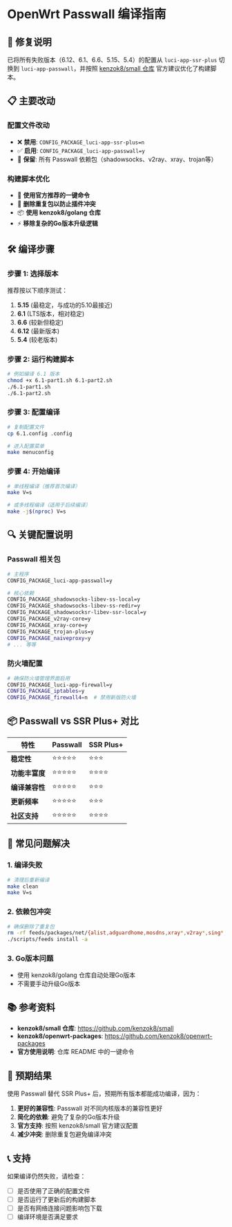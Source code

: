 # OpenWrt Passwall 编译指南

## 🎯 **修复说明**

已将所有失败版本（6.12、6.1、6.6、5.15、5.4）的配置从 `luci-app-ssr-plus` 切换到 `luci-app-passwall`，并按照 [kenzok8/small 仓库](https://github.com/kenzok8/small) 官方建议优化了构建脚本。

## 📋 **主要改动**

### **配置文件改动**
- ❌ **禁用**: `CONFIG_PACKAGE_luci-app-ssr-plus=n`
- ✅ **启用**: `CONFIG_PACKAGE_luci-app-passwall=y`
- 🔧 **保留**: 所有 Passwall 依赖包（shadowsocks、v2ray、xray、trojan等）

### **构建脚本优化**
- 🚀 **使用官方推荐的一键命令**
- 🧹 **删除重复包以防止插件冲突**
- 📦 **使用 kenzok8/golang 仓库**
- ⚡ **移除复杂的Go版本升级逻辑**

## 🛠️ **编译步骤**

### **步骤 1: 选择版本**
推荐按以下顺序测试：
1. **5.15** (最稳定，与成功的5.10最接近)
2. **6.1** (LTS版本，相对稳定)
3. **6.6** (较新但稳定)
4. **6.12** (最新版本)
5. **5.4** (较老版本)

### **步骤 2: 运行构建脚本**
```bash
# 例如编译 6.1 版本
chmod +x 6.1-part1.sh 6.1-part2.sh
./6.1-part1.sh
./6.1-part2.sh
```

### **步骤 3: 配置编译**
```bash
# 复制配置文件
cp 6.1.config .config

# 进入配置菜单
make menuconfig
```

### **步骤 4: 开始编译**
```bash
# 单线程编译（推荐首次编译）
make V=s

# 或多线程编译（适用于后续编译）
make -j$(nproc) V=s
```

## 🔍 **关键配置说明**

### **Passwall 相关包**
```bash
# 主程序
CONFIG_PACKAGE_luci-app-passwall=y

# 核心依赖
CONFIG_PACKAGE_shadowsocks-libev-ss-local=y
CONFIG_PACKAGE_shadowsocks-libev-ss-redir=y
CONFIG_PACKAGE_shadowsocksr-libev-ssr-local=y
CONFIG_PACKAGE_v2ray-core=y
CONFIG_PACKAGE_xray-core=y
CONFIG_PACKAGE_trojan-plus=y
CONFIG_PACKAGE_naiveproxy=y
# ... 等等
```

### **防火墙配置**
```bash
# 确保防火墙管理界面启用
CONFIG_PACKAGE_luci-app-firewall=y
CONFIG_PACKAGE_iptables=y
CONFIG_PACKAGE_firewall4=n  # 禁用新版防火墙
```

## 📦 **Passwall vs SSR Plus+ 对比**

| 特性 | Passwall | SSR Plus+ |
|------|----------|-----------|
| **稳定性** | ⭐⭐⭐⭐⭐ | ⭐⭐⭐ |
| **功能丰富度** | ⭐⭐⭐⭐⭐ | ⭐⭐⭐⭐ |
| **编译兼容性** | ⭐⭐⭐⭐⭐ | ⭐⭐⭐ |
| **更新频率** | ⭐⭐⭐⭐⭐ | ⭐⭐⭐ |
| **社区支持** | ⭐⭐⭐⭐⭐ | ⭐⭐⭐⭐ |

## 🚨 **常见问题解决**

### **1. 编译失败**
```bash
# 清理后重新编译
make clean
make V=s
```

### **2. 依赖包冲突**
```bash
# 确保删除了重复包
rm -rf feeds/packages/net/{alist,adguardhome,mosdns,xray*,v2ray*,sing*,smartdns}
./scripts/feeds install -a
```

### **3. Go版本问题**
- 使用 kenzok8/golang 仓库自动处理Go版本
- 不需要手动升级Go版本

## 📚 **参考资料**

- **kenzok8/small 仓库**: https://github.com/kenzok8/small
- **kenzok8/openwrt-packages**: https://github.com/kenzok8/openwrt-packages
- **官方使用说明**: 仓库 README 中的一键命令

## 🎉 **预期结果**

使用 Passwall 替代 SSR Plus+ 后，预期所有版本都能成功编译，因为：

1. **更好的兼容性**: Passwall 对不同内核版本的兼容性更好
2. **简化的依赖**: 避免了复杂的Go版本升级
3. **官方支持**: 按照 kenzok8/small 官方建议配置
4. **减少冲突**: 删除重复包避免编译冲突

## 📞 **支持**

如果编译仍然失败，请检查：
- [ ] 是否使用了正确的配置文件
- [ ] 是否运行了更新后的构建脚本
- [ ] 是否有网络连接问题影响包下载
- [ ] 编译环境是否满足要求
